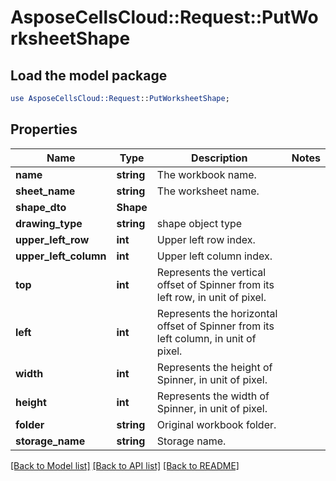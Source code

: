 # AsposeCellsCloud::Request::PutWorksheetShape 

## Load the model package
```perl
use AsposeCellsCloud::Request::PutWorksheetShape;
```

## Properties
Name | Type | Description | Notes
------------ | ------------- | ------------- | -------------
**name** | **string** | The workbook name. |
**sheet_name** | **string** | The worksheet name. |
**shape_dto** | **Shape** |  |
**drawing_type** | **string** | shape object type |
**upper_left_row** | **int** | Upper left row index. |
**upper_left_column** | **int** | Upper left column index. |
**top** | **int** | Represents the vertical offset of Spinner from its left row, in unit of pixel. |
**left** | **int** | Represents the horizontal offset of Spinner from its left column, in unit of pixel. |
**width** | **int** | Represents the height of Spinner, in unit of pixel. |
**height** | **int** | Represents the width of Spinner, in unit of pixel. |
**folder** | **string** | Original workbook folder. |
**storage_name** | **string** | Storage name. |  

[[Back to Model list]](../README.md#documentation-for-requests) [[Back to API list]](../README.md#documentation-for-api-endpoints) [[Back to README]](../README.md)

